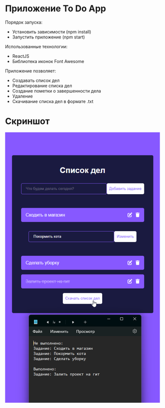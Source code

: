 # Приложение To Do App

Порядок запуска:
- Установить зависимости (npm install)
- Запустить приложение (npm start)

Использованные технологии:
- ReactJS
- Библиотека иконок Font Awesome

Приложение позволяет:
- Создавать список дел
- Редактирование списка дел
- Создание пометки о завершенности дела
- Удаление
- Скачивание списка дел в формате .txt

# Скриншот
![Скришот приложения](./toDoApp.png)